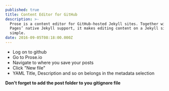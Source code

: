 ```yaml
---
published: true
title: Content Editor for GitHub
description: >-
  Prose is a content editor for GitHub-hosted Jekyll sites. Together with GitHub
  Pages’ native Jekyll support, it makes editing content on a Jekyll site
  simple.
date: 2016-09-05T08:18:00.000Z
---
```

* Log on to github
* Go to Prose.io
* Navigate to where you save your posts
* Click "New file"
* YAML Title, Description and so on belongs in the metadata selection

**Don't forget to add the post folder to you gitignore file**